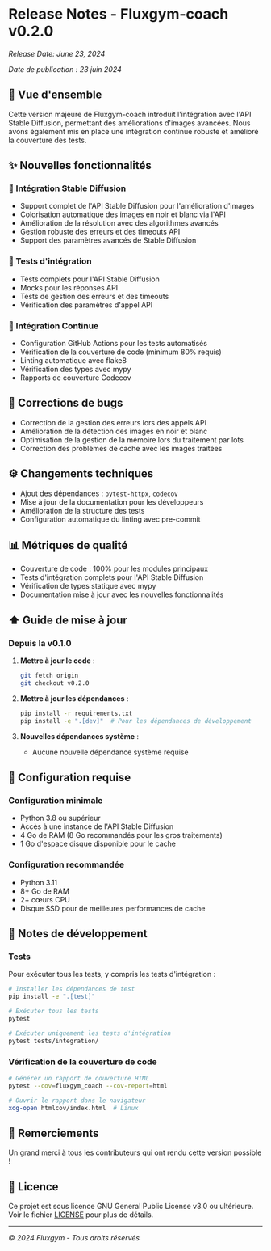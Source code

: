 # Release Notes - Fluxgym-coach v0.2.0

*Release Date: June 23, 2024*

*Date de publication : 23 juin 2024*

## 🚀 Vue d'ensemble

Cette version majeure de Fluxgym-coach introduit l'intégration avec l'API Stable Diffusion, permettant des améliorations d'images avancées. Nous avons également mis en place une intégration continue robuste et amélioré la couverture des tests.

## ✨ Nouvelles fonctionnalités

### 🔌 Intégration Stable Diffusion
- Support complet de l'API Stable Diffusion pour l'amélioration d'images
- Colorisation automatique des images en noir et blanc via l'API
- Amélioration de la résolution avec des algorithmes avancés
- Gestion robuste des erreurs et des timeouts API
- Support des paramètres avancés de Stable Diffusion

### 🧪 Tests d'intégration
- Tests complets pour l'API Stable Diffusion
- Mocks pour les réponses API
- Tests de gestion des erreurs et des timeouts
- Vérification des paramètres d'appel API

### 🔄 Intégration Continue
- Configuration GitHub Actions pour les tests automatisés
- Vérification de la couverture de code (minimum 80% requis)
- Linting automatique avec flake8
- Vérification des types avec mypy
- Rapports de couverture Codecov

## 🐛 Corrections de bugs
- Correction de la gestion des erreurs lors des appels API
- Amélioration de la détection des images en noir et blanc
- Optimisation de la gestion de la mémoire lors du traitement par lots
- Correction des problèmes de cache avec les images traitées

## ⚙️ Changements techniques
- Ajout des dépendances : `pytest-httpx`, `codecov`
- Mise à jour de la documentation pour les développeurs
- Amélioration de la structure des tests
- Configuration automatique du linting avec pre-commit

## 📊 Métriques de qualité
- Couverture de code : 100% pour les modules principaux
- Tests d'intégration complets pour l'API Stable Diffusion
- Vérification de types statique avec mypy
- Documentation mise à jour avec les nouvelles fonctionnalités

## ⬆️ Guide de mise à jour

### Depuis la v0.1.0

1. **Mettre à jour le code** :
   ```bash
   git fetch origin
   git checkout v0.2.0
   ```

2. **Mettre à jour les dépendances** :
   ```bash
   pip install -r requirements.txt
   pip install -e ".[dev]"  # Pour les dépendances de développement
   ```

3. **Nouvelles dépendances système** :
   - Aucune nouvelle dépendance système requise

## 🔧 Configuration requise

### Configuration minimale
- Python 3.8 ou supérieur
- Accès à une instance de l'API Stable Diffusion
- 4 Go de RAM (8 Go recommandés pour les gros traitements)
- 1 Go d'espace disque disponible pour le cache

### Configuration recommandée
- Python 3.11
- 8+ Go de RAM
- 2+ cœurs CPU
- Disque SSD pour de meilleures performances de cache

## 📝 Notes de développement

### Tests

Pour exécuter tous les tests, y compris les tests d'intégration :

```bash
# Installer les dépendances de test
pip install -e ".[test]"

# Exécuter tous les tests
pytest

# Exécuter uniquement les tests d'intégration
pytest tests/integration/
```

### Vérification de la couverture de code

```bash
# Générer un rapport de couverture HTML
pytest --cov=fluxgym_coach --cov-report=html

# Ouvrir le rapport dans le navigateur
xdg-open htmlcov/index.html  # Linux
```

## 🙏 Remerciements

Un grand merci à tous les contributeurs qui ont rendu cette version possible !

## 📄 Licence

Ce projet est sous licence GNU General Public License v3.0 ou ultérieure. Voir le fichier [LICENSE](LICENSE) pour plus de détails.

---
*© 2024 Fluxgym - Tous droits réservés*
